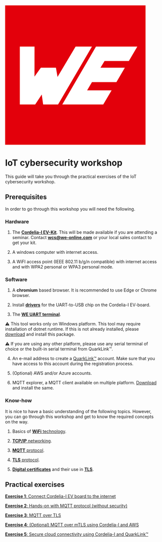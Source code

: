 ![WE Logo](resources/WE_Logo_small_t.png)
# **IoT cybersecurity workshop**
This guide will take you through the practical exercises of the IoT cybersecurity workshop. 

## **Prerequisites**
In order to go through this workshop you will need the following.

### **Hardware**
1. The [**Cordelia-I EV-Kit**](https://www.we-online.com/en/components/products/CORDELIA-I#/articles/SIZE_CORDELIA-I_KIT). This will be made available if you are attending a seminar. Contact [**wcs@we-online.com**](mailto:wcs@we-online.com) or your local sales contact to get your kit.

2. A windows computer with internet access.

3. A WiFI access point (IEEE 802.11 b/g/n compatible) with internet access and with WPA2 personal or WPA3 personal mode.

### **Software**
1. A **chromium** based browser. It is recommended to use Edge or Chrome browser.

2. Install [**drivers**](https://ftdichip.com/drivers/vcp-drivers/) for the UART-to-USB chip on the Cordelia-I EV-board.

3. The [**WE UART terminal**](https://www.we-online.com/components/products/media/674801).

:warning: This tool works only on Windows platform. This tool may require installation of dotnet runtime. If this is not already installed, please [download](https://dotnet.microsoft.com/en-us/download/dotnet/thank-you/runtime-6.0.36-windows-x64-installer) and install this package.

:warning: If you are using any other platform, please use any serial terminal of choice or the built-in serial terminal from QuarkLink™.

4. An e-mail address to create a [QuarkLink™](https://www.cryptoquantique.com/products/quarklink/) account. Make sure that you have access to this account during the registration process.

5. (Optional) AWS and/or Azure accounts.

6. MQTT explorer, a MQTT client available on multiple platform. [Download](https://mqtt-explorer.com/) and install the same.

### **Know-how**
It is nice to have a basic understanding of the following topics. However, you can go through this workshop and get to know the required concepts on the way.

1. Basics of  [**WiFi** technology](https://en.wikipedia.org/wiki/WiFI).

2. [**TCP/IP** networking](https://en.wikipedia.org/wiki/Internet_protocol_suite).

3. [**MQTT** protocol](https://mqtt.org/getting-started/).

4. [**TLS** protocol](https://en.wikipedia.org/wiki/Transport_Layer_Security).

5. [**Digital certificates**](https://en.wikipedia.org/wiki/Public_key_certificate) and their use in [**TLS**](https://aws.amazon.com/what-is/ssl-certificate/?nc1=h_ls).



## Practical exercises

[**Exercise 1**: Connect Cordelia-I EV board to the internet](exercise1.md)

[**Exercise 2**: Hands-on with MQTT protocol (without security)](exercise2.md)

[**Exercise 3**: MQTT over TLS](exercise3.md)

[**Exercise 4**: (Optional) MQTT over mTLS using Cordelia-I and AWS](exercise4.md)

[**Exercise 5**: Secure cloud connectivity using Cordelia-I and QuarkLink™](exercise5.md)
